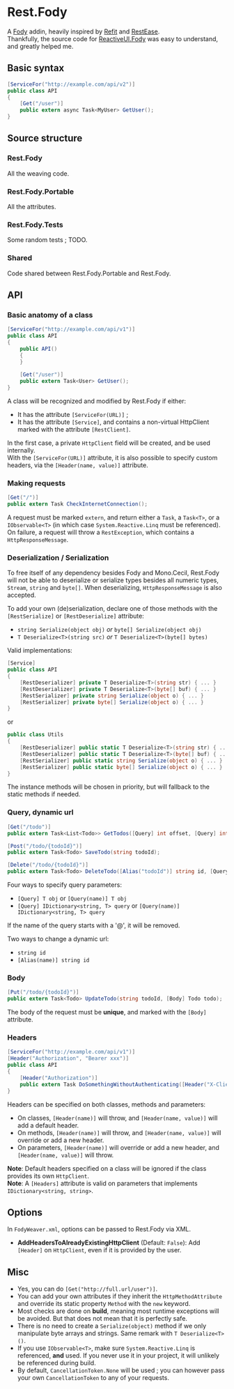 # Rest.Fody
A [Fody](https://github.com/Fody/Fody) addin, heavily inspired by [Refit](https://github.com/paulcbetts/refit) and [RestEase](https://github.com/canton7/RestEase).  
Thankfully, the source code for [ReactiveUI.Fody](https://github.com/kswoll/ReactiveUI.Fody) was easy to understand, and greatly helped me.

## Basic syntax
````csharp
[ServiceFor("http://example.com/api/v2")]
public class API
{
    [Get("/user")]
    public extern async Task<MyUser> GetUser();
}
````

## Source structure

### Rest.Fody
All the weaving code.

### Rest.Fody.Portable
All the attributes.

### Rest.Fody.Tests
Some random tests ; TODO.

### Shared
Code shared between Rest.Fody.Portable and Rest.Fody.

## API

### Basic anatomy of a class
```csharp
[ServiceFor("http://example.com/api/v1")]
public class API
{
    public API()
    {
    }
    
    [Get("/user")]
    public extern Task<User> GetUser();
}
```
A class will be recognized and modified by Rest.Fody if either:
- It has the attribute `[ServiceFor(URL)]` ;
- It has the attribute `[Service]`, and contains a non-virtual HttpClient marked with the attribute `[RestClient]`.

In the first case, a private `HttpClient` field will be created, and be used internally.  
With the `[ServiceFor(URL)]` attribute, it is also possible to specify custom headers, via the
`[Header(name, value)]` attribute.

### Making requests
```csharp
[Get("/")]
public extern Task CheckInternetConnection();
```
A request must be marked `extern`, and return either a `Task`, a `Task<T>`, or a `IObservable<T>` (in which case `System.Reactive.Linq` must be referenced).  
On failure, a request will throw a `RestException`, which contains a `HttpResponseMessage`.

### Deserialization / Serialization
To free itself of any dependency besides Fody and Mono.Cecil, Rest.Fody will not be able to deserialize or serialize types besides all numeric types, `Stream`, `string` and `byte[]`. When deserializing, `HttpResponseMessage` is also accepted.

To add your own (de)serialization, declare one of those methods with the `[RestSerialize]` or `[RestDeserialize]` attribute:
- `string Serialize(object obj)` *or* `byte[] Serialize(object obj)`
- `T Deserialize<T>(string src)` *or* `T Deserialize<T>(byte[] bytes)`

Valid implementations:
```csharp
[Service]
public class API
{
    [RestDeserializer] private T Deserialize<T>(string str) { ... }
    [RestDeserializer] private T Deserialize<T>(byte[] buf) { ... }
    [RestSerializer] private string Serialize(object o) { ... }
    [RestSerializer] private byte[] Serialize(object o) { ... }
}
```
or
```csharp
public class Utils
{
    [RestDeserializer] public static T Deserialize<T>(string str) { ... }
    [RestDeserializer] public static T Deserialize<T>(byte[] buf) { ... }
    [RestSerializer] public static string Serialize(object o) { ... }
    [RestSerializer] public static byte[] Serialize(object o) { ... }
}
```
The instance methods will be chosen in priority, but will fallback to the static methods if needed.

### Query, dynamic url
```csharp
[Get("/todo")]
public extern Task<List<Todo>> GetTodos([Query] int offset, [Query] int count);

[Post("/todo/{todoId}")]
public extern Task<Todo> SaveTodo(string todoId);

[Delete("/todo/{todoId}")]
public extern Task<Todo> DeleteTodo([Alias("todoId")] string id, [Query] string @if);
```
Four ways to specify query parameters:
- `[Query] T obj` or `[Query(name)] T obj`
- `[Query] IDictionary<string, T> query` or `[Query(name)] IDictionary<string, T> query`

If the name of the query starts with a '@', it will be removed.

Two ways to change a dynamic url:
- `string id`
- `[Alias(name)] string id`

### Body
```csharp
[Put("/todo/{todoId}")]
public extern Task<Todo> UpdateTodo(string todoId, [Body] Todo todo);
```
The body of the request must be **unique**, and marked with the `[Body]` attribute.

### Headers
```csharp
[ServiceFor("http://example.com/api/v1")]
[Header("Authorization", "Bearer xxx")]
public class API
{
    [Header("Authorization")]
    public extern Task DoSomethingWithoutAuthenticating([Header("X-Client")] string client);
}
```
Headers can be specified on both classes, methods and parameters:
- On classes, `[Header(name)]` will throw, and `[Header(name, value)]` will add a default header.
- On methods, `[Header(name)]` will throw, and `[Header(name, value)]` will override or add a new header.
- On parameters, `[Header(name)]` will override or add a new header, and `[Header(name, value)]` will throw.

**Note**: Default headers specified on a class will be ignored if the class provides its own `HttpClient`.  
**Note**: A `[Headers]` attribute is valid on parameters that implements `IDictionary<string, string>`.

## Options
In `FodyWeaver.xml`, options can be passed to Rest.Fody via XML.  
- **AddHeadersToAlreadyExistingHttpClient** (Default: `False`): Add ``[Header]`` on `HttpClient`, even if it is provided by the user.

## Misc
- Yes, you can do `[Get("http://full.url/user")]`.
- You can add your own attributes if they inherit the `HttpMethodAttribute` and override its static property `Method` with the `new` keyword.
- Most checks are done on **build**, meaning most runtime exceptions will be avoided. But that does not mean that it is perfectly safe.
- There is no need to create a `Serialize(object)` method if we only manipulate byte arrays and strings. Same remark with `T Deserialize<T>()`.
- If you use `IObservable<T>`, make sure `System.Reactive.Linq` is referenced, **and** used. If you never use it in your project, it will unlikely be referenced during build.
- By default, `CancellationToken.None` will be used ; you can however pass your own `CancellationToken` to any of your requests. 
